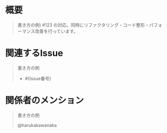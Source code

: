 # 概要
> 書き方の例) #123 の対応。同時にリファクタリング・コード整形・パフォーマンス改善を行っています。

# 関連するIssue
> 書き方の例
> 
> - #{Issue番号}

# 関係者のメンション
> 書き方の例
>
> @harukakawanaka 
